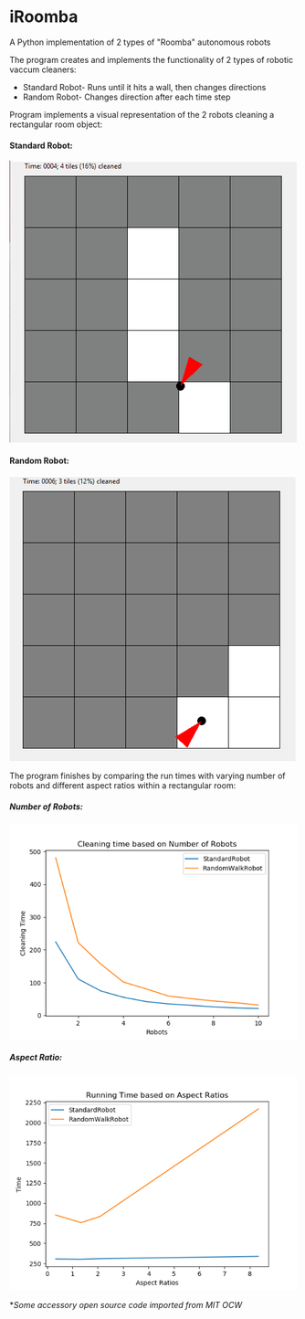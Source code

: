 # iRoomba
A Python implementation of 2 types of "Roomba" autonomous robots

The program creates and implements the functionality of 2 types of robotic vaccum cleaners:
  - Standard Robot- Runs until it hits a wall, then changes directions
  - Random Robot- Changes direction after each time step
  
Program implements a visual representation of the 2 robots cleaning a rectangular room object:

#### Standard Robot:

<img src="images/standardRobot.gif">

#### Random Robot:

<img src="images/randomRobot.gif">

The program finishes by comparing the run times with varying number of robots and different aspect ratios within a rectangular room:

##### Number of Robots:

<img src="images/numRobots.png">

##### Aspect Ratio:

<img src="images/aspectRatio.png">

**Some accessory open source code imported from MIT OCW*

